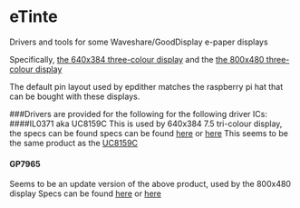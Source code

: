 # eTinte

Drivers and tools for some Waveshare/GoodDisplay e-paper displays 

Specifically,
[the 640x384 three-colour display](https://www.waveshare.com/catalog/product/view/id/3515/s/7.5inch-e-paper-hat-c/category/37/)
and the 
[the 800x480 three-colour display](https://www.waveshare.com/7.5inch-e-Paper-HAT-B.htm)

The default pin layout used by epdither matches the raspberry pi hat that can be bought with these displays.


###Drivers are provided for the following for the following driver ICs: 
####IL0371 aka UC8159C
This is used by 640x384 7.5 tri-colour display, the specs can be found specs can be found
[here](http://www.e-paper-display.com/download_detail/downloadsId=536.html) or [here](
https://v4.cecdn.yun300.cn/100001_1909185148/IL0371.pdf) 
This seems to be the same product as the [UC8159C](https://www.buydisplay.com/download/ic/UC8159C.pdf)

#### GP7965
Seems to be an update version of the above product, used by the 800x480 display
Specs can be found [here](https://www.e-paper-display.com/download_detail/downloadsId%3d821.html) or [here](https://www.waveshare.com/w/upload/4/44/7.5inch_e-Paper_B_V2_Specification.pdf)

